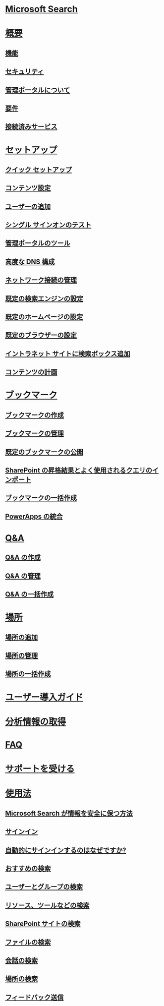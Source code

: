 # [Microsoft Search](index.md)
# [概要](why-microsoft-search.md)
## [機能](features.md)
## [セキュリティ](security.md)
## [管理ポータルについて](about-the-admin-portal.md)
## [要件](requirements.md)
## [接続済みサービス](connected-services.md)
# [セットアップ](set-up-microsoft-search.md)
## [クイック セットアップ](quick-set-up.md)
## [コンテンツ設定](content-settings.md)
## [ユーザーの追加](add-users.md)
## [シングル サインオンのテスト](test-single-sign-on.md)
## [管理ポータルのツール](admin-portal-tools.md)
## [高度な DNS 構成](advanced-dns-configuration.md)
## [ネットワーク接続の管理](manage-network-connections.md)
## [既定の検索エンジンの設定](set-default-search-engine.md)
## [既定のホームページの設定](set-default-homepage.md)
## [既定のブラウザーの設定](set-default-browser.md)
## [イントラネット サイトに検索ボックス追加](add-a-search-box-to-your-intranet-site.md)
## [コンテンツの計画](plan-your-content.md)
# [ブックマーク](create-and-manage-bookmarks.md)
## [ブックマークの作成](create-bookmarks.md)
## [ブックマークの管理](manage-bookmarks.md)
## [既定のブックマークの公開](publish-default-bookmarks.md)
## [SharePoint の昇格結果とよく使用されるクエリのインポート](import-sharepoint-promoted-results-and-top-queries.md)
## [ブックマークの一括作成](bulk-create-bookmarks.md)
## [PowerApps の統合](integrate-powerapps.md)
# [Q&A](create-and-manage-qas.md)
## [Q&A の作成](create-qas.md)
## [Q&A の管理](manage-qas.md)
## [Q&A の一括作成](bulk-create-qas.md)
# [場所](locations.md)
## [場所の追加](add-a-location.md)
## [場所の管理](manage-locations.md)
## [場所の一括作成](bulk-create-locations.md)
# [ユーザー導入ガイド](user-adoption-guide.md)
# [分析情報の取得](get-insights.md)
# [FAQ](faqs.md)
# [サポートを受ける](get-support.md)
# [使用法](use/about-microsoft-search.md)
## [Microsoft Search が情報を安全に保つ方法](use/how-microsoft-search-keeps-your-info-secure.md)
## [サインイン](use/sign-in.md)
## [自動的にサインインするのはなぜですか?](use/why-am-i-automatically-signed-in.md)
## [おすすめの検索](use/suggested-searches.md)
## [ユーザーとグループの検索](use/find-people-and-groups.md)
## [リソース、ツールなどの検索](use/find-resources-tools-and-more.md)
## [SharePoint サイトの検索](use/find-sharepoint-sites.md)
## [ファイルの検索](use/find-files.md)
## [会話の検索](use/find-conversations.md)
## [場所の検索](use/find-locations.md)
## [フィードバック送信](use/send-feedback.md)